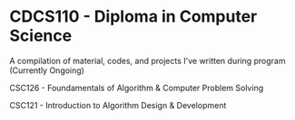 # CDCS110 - Diploma in Computer Science
A compilation of material, codes, and projects I've written during program (Currently Ongoing)

CSC126 - Foundamentals of Algorithm & Computer Problem Solving

CSC121 - Introduction to Algorithm Design & Development
